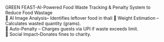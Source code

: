  GREEN FEAST-AI-Powered Food Waste Tracking & Penalty System to Reduce Food 
Wastage  
 AI Image Analysis– Identifies leftover food in thali 
 Weight Estimation – Calculates wasted quantity (grams).   
 Auto-Penalty – Charges guests via UPI if waste exceeds limit.   
 Social Impact–Donates fines to charity. 
